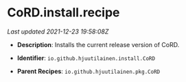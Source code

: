 # CoRD.install.recipe

_Last updated 2021-12-23 19:58:08Z_

- **Description**: Installs the current release version of CoRD.

- **Identifier**: `io.github.hjuutilainen.install.CoRD`

- **Parent Recipes**: `io.github.hjuutilainen.pkg.CoRD`